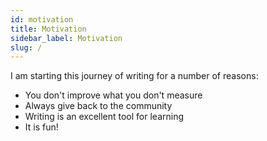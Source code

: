 ```yaml
---
id: motivation
title: Motivation
sidebar_label: Motivation
slug: /
---
```


I am starting this journey of writing for a number of reasons:

- You don't improve what you don't measure
- Always give back to the community
- Writing is an excellent tool for learning
- It is fun!
